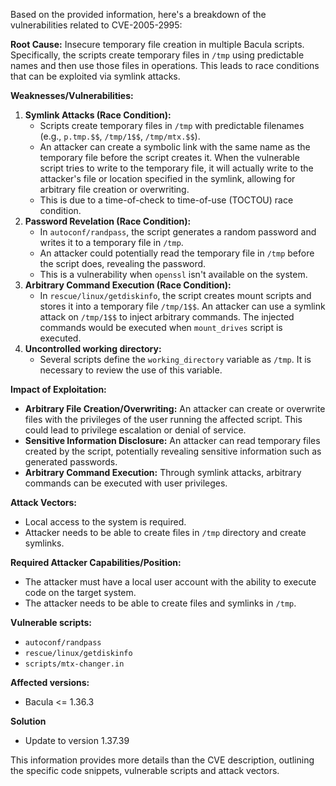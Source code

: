 Based on the provided information, here's a breakdown of the vulnerabilities related to CVE-2005-2995:

**Root Cause:** Insecure temporary file creation in multiple Bacula scripts. Specifically, the scripts create temporary files in `/tmp` using predictable names and then use those files in operations. This leads to race conditions that can be exploited via symlink attacks.

**Weaknesses/Vulnerabilities:**

1.  **Symlink Attacks (Race Condition):**
    *   Scripts create temporary files in `/tmp` with predictable filenames (e.g., `p.tmp.$$`, `/tmp/1$$`, `/tmp/mtx.$$`).
    *   An attacker can create a symbolic link with the same name as the temporary file before the script creates it. When the vulnerable script tries to write to the temporary file, it will actually write to the attacker's file or location specified in the symlink, allowing for arbitrary file creation or overwriting.
    *   This is due to a time-of-check to time-of-use (TOCTOU) race condition.
2.  **Password Revelation (Race Condition):**
    *   In `autoconf/randpass`, the script generates a random password and writes it to a temporary file in `/tmp`.
    *   An attacker could potentially read the temporary file in `/tmp` before the script does, revealing the password.
    *   This is a vulnerability when `openssl` isn't available on the system.
3.  **Arbitrary Command Execution (Race Condition):**
    *   In `rescue/linux/getdiskinfo`, the script creates mount scripts and stores it into a temporary file `/tmp/1$$`. An attacker can use a symlink attack on `/tmp/1$$` to inject arbitrary commands. The injected commands would be executed when `mount_drives` script is executed.
4. **Uncontrolled working directory:**
    * Several scripts define the `working_directory` variable as `/tmp`. It is necessary to review the use of this variable.

**Impact of Exploitation:**

*   **Arbitrary File Creation/Overwriting:** An attacker can create or overwrite files with the privileges of the user running the affected script. This could lead to privilege escalation or denial of service.
*   **Sensitive Information Disclosure:** An attacker can read temporary files created by the script, potentially revealing sensitive information such as generated passwords.
*   **Arbitrary Command Execution:** Through symlink attacks, arbitrary commands can be executed with user privileges.

**Attack Vectors:**

*   Local access to the system is required.
*   Attacker needs to be able to create files in `/tmp` directory and create symlinks.

**Required Attacker Capabilities/Position:**

*   The attacker must have a local user account with the ability to execute code on the target system.
*   The attacker needs to be able to create files and symlinks in `/tmp`.

**Vulnerable scripts:**

*   `autoconf/randpass`
*   `rescue/linux/getdiskinfo`
*    `scripts/mtx-changer.in`

**Affected versions:**
*   Bacula <= 1.36.3

**Solution**
* Update to version 1.37.39

This information provides more details than the CVE description, outlining the specific code snippets, vulnerable scripts and attack vectors.